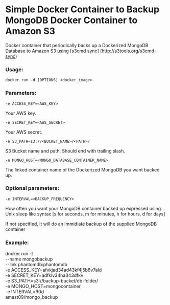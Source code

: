 Simple Docker Container to Backup MongoDB Docker Container to Amazon S3
===================

Docker container that periodically backs up a Dockerized MongoDB Database to Amazon S3 using [s3cmd sync] (http://s3tools.org/s3cmd-sync)

### Usage:

	docker run -d [OPTIONS] <docker_image>

### Parameters:

`-e ACCESS_KEY=<AWS_KEY>`
<p>Your AWS key.</p>

`-e SECRET_KEY=<AWS_SECRET>`
<p>Your AWS secret.</p>

`-e S3_PATH=s3://<BUCKET_NAME>/<PATH>/`
<p>S3 Bucket name and path. Should end with trailing slash.</p>

`-e MONGO_HOST=<MONGO_DATABASE_CONTAINER_NAME>`
<p>The linked container name of the Dockerized MongoDB you want backed up.</p>

### Optional parameters:

`-e INTERVAL=<BACKUP_FREQUENCY>`
<p>How often you want your MongoDB container backed up expressed using Unix sleep like syntax [s for seconds, m for minutes, h for hours, d for days]</p>
<p>If not specified, it will do an immidiate backup of the supplied MongoDB container</p>

### Example:

docker run -t \
    --name mongobackup \
    --link phantomdb:phantomdb \
    -e ACCESS_KEY=afvkjad34ad43kf4j5b6v7ald \
    -e SECRET_KEY=adfklv34na343dfkv \
    -e S3_PATH=s3://backup-bucket/db-folder/ \
    -e MONGO_HOST=mongocontainer \
    -e INTERVAL=90d \
    amast09/mongo_backup
